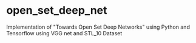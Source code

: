 # open_set_deep_net
Implementation of "Towards Open Set Deep Networks" using Python and Tensorflow using VGG net and STL_10 Dataset
